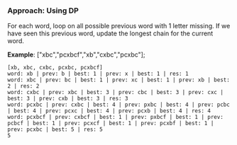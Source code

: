 ### Approach: Using DP

For each word, loop on all possible previous word with 1 letter missing.
If we have seen this previous word, update the longest chain for the current word.

**Example**: ["xbc","pcxbcf","xb","cxbc","pcxbc"];

```
[xb, xbc, cxbc, pcxbc, pcxbcf]
word: xb | prev: b | best: 1 | prev: x | best: 1 | res: 1
word: xbc | prev: bc | best: 1 | prev: xc | best: 1 | prev: xb | best: 2 | res: 2
word: cxbc | prev: xbc | best: 3 | prev: cbc | best: 3 | prev: cxc | best: 3 | prev: cxb | best: 3 | res: 3
word: pcxbc | prev: cxbc | best: 4 | prev: pxbc | best: 4 | prev: pcbc | best: 4 | prev: pcxc | best: 4 | prev: pcxb | best: 4 | res: 4
word: pcxbcf | prev: cxbcf | best: 1 | prev: pxbcf | best: 1 | prev: pcbcf | best: 1 | prev: pcxcf | best: 1 | prev: pcxbf | best: 1 | prev: pcxbc | best: 5 | res: 5
5
```
